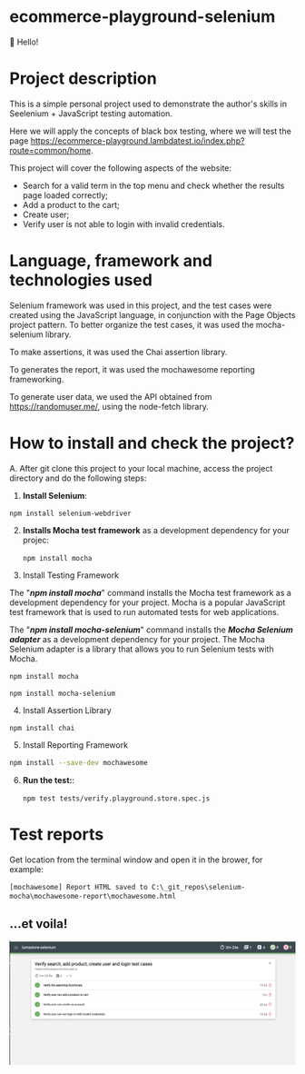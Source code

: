 # ecommerce-playground-selenium

👋 Hello!

# Project description
This is a simple personal project used to demonstrate the author's skills in Seelenium + JavaScript testing automation.

Here we will apply the concepts of black box testing, where we will test the page https://ecommerce-playground.lambdatest.io/index.php?route=common/home. 

This project will cover the following aspects of the website:
- Search for a valid term in the top menu and check whether the results page loaded correctly;
- Add a product to the cart;
- Create user;
- Verify user is not able to login with invalid credentials.

# Language, framework and technologies used
Selenium framework was used in this project, and the test cases were created using the JavaScript language, in conjunction with the Page Objects project pattern. To better organize the test cases, it was used the mocha-selenium library. 

To make assertions, it was used the Chai assertion library. 

To generates the report, it was used the mochawesome reporting frameworking.

To generate user data, we used the API obtained from https://randomuser.me/, using the node-fetch library. 



# How to install and check the project?

A. After git clone this project to your local machine, access the project directory and do the following steps: 

1. **Install Selenium**: 
```shell
npm install selenium-webdriver
``` 
2.  **Installs Mocha test framework** as a development dependency for your projec:

    `npm install mocha`

3. Install Testing Framework

The "***npm install mocha***" command installs the Mocha test framework as a development dependency for your project. Mocha is a popular JavaScript test framework that is used to run automated tests for web applications.

The "***npm install mocha-selenium***" command installs the ***Mocha Selenium adapter*** as a development dependency for your project. The Mocha Selenium adapter is a library that allows you to run Selenium tests with Mocha. 

```shell
npm install mocha
```
```
npm install mocha-selenium
```

4. Install Assertion Library
```shell
npm install chai
```

5. Install Reporting Framework
```bash
npm install --save-dev mochawesome
```

6. **Run the test:**: 

    `npm test tests/verify.playground.store.spec.js`


# Test reports
Get location from the terminal window and open it in the brower, for example: 
```shell
[mochawesome] Report HTML saved to C:\_git_repos\selenium-mocha\mochawesome-report\mochawesome.html
```
## ...et voila!
![Screenshot](img/mochawesome.png)
